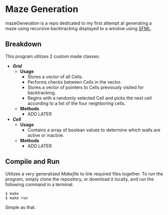 # Maze Generation

mazeGeneration is a repo dedicated to my first attempt at generating a maze using recursive backtracking displayed to a window using [SFML](https:://www.sfml-dev.org).

## Breakdown

This program utilizes 2 custom made classes:
 - ___Grid___
    - __Usage__
      - Stores a vector of all Cells.
      - Performs checks between Cells in the vector.
      - Stores a vector of pointers to Cells previously visited for backtracking.
      - Begins with a randomly selected Cell and picks the next cell according to a list of the four neighboring cells.
    - __Methods__
      - ADD LATER
 - ___Cell___
    - __Usage__
      - Contains a array of boolean values to determine which walls are active or inactive.
    - __Methods__
      - ADD LATER

## Compile and Run

Utilizes a very generalized _Makefile_ to link required files together.
To run the program, simply clone the repository, or download it locally, and run the following command in a terminal.
```
$ make
$ make run
```

Simple as that.
